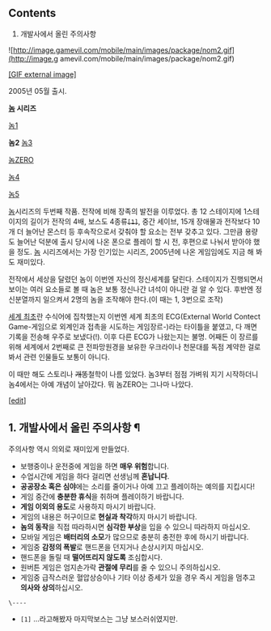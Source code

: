 ## Contents

    

1. 개발사에서 올린 주의사항 

![http://image.gamevil.com/mobile/main/images/package/nom2.gif](http://image.g
amevil.com/mobile/main/images/package/nom2.gif)

[[GIF external
image]](http://image.gamevil.com/mobile/main/images/package/nom2.gif)

2005년 05월 출시.

**[놈](%EB%86%88.md) 시리즈**

[놈1](%EB%86%881.md)

**놈2**
[놈3](%EB%86%883.md)

[놈ZERO](%EB%86%88ZERO.md)

[놈4](%EB%86%884.md)

[놈5](%EB%86%885.md)

  
[놈](%EB%86%88.md)시리즈의 두번째 작품. 전작에 비해 장족의 발전을 이루었다. 총 12 스테이지에 1스테이지의 길이가
전작의 4배, 보스도 4종류<del>`[1]`</del>, 중간 세이브, 15개 장애물과 전작보다 10개 더 늘어난 몬스터 등 후속작으로서
갖춰야 할 요소는 전부 갖추고 있다. 그만큼 용량도 늘어난 덕분에 출시 당시에 나온 폰으로 플레이 할 시 전, 후편으로 나눠서 받아야 했을
정도. [놈](%EB%86%88.md) 시리즈에서는 가장 인기있는 시리즈, 2005년에 나온 게임임에도 지금 해 봐도 재미있다.

전작에서 세상을 달렸던 놈이 이번엔 자신의 정신세계를 달린다. 스테이지가 진행되면서 보이는 여러 요소들로 볼 때 놈은 보통 정신나간 녀석이
아니란 걸 알 수 있다. 후반엔 정신분열까지 일으켜서 2명의 놈을 조작해야 한다.(이 때는 1, 3번으로 조작)

[세계 최초](%EC%84%B8%EA%B3%84%20%EC%B5%9C%EC%B4%88.md)란 수식어에 집착했는지 이번엔 세계 최초의
ECG(External World Contect Game-게임으로 외계인과 접촉을 시도하는 게임장르-)라는 타이틀을 붙였고, 다 깨면 기록을
전송해 우주로 보냈다(!). 이후 다른 ECG가 나왔는지는 불명. 어째든 이 장르를 위해 세계에서 2번째로 큰 전파망원경을 보유한 우크라이나
천문대를 독점 계약한 걸로 봐서 관련 인물들도 보통이 아니다.

이 때만 해도 스토리나 <del>개똥</del>철학이 나름 있었다. 놈3부터 점점 가벼워 지기 시작하더니 놈4에서는 아예 개념이 날아갔다.
뭐 놈ZERO는 그나마 나았다.

[[edit](http://rigvedawiki.net/r1/wiki.php/%EB%86%882?action=edit&section=1)]

## 1. 개발사에서 올린 주의사항 ¶

주의사항 역시 의외로 재미있게 만들었다.

  

  * 보행중이나 운전중에 게임을 하면 **매우 위험**합니다. 
  * 수업시간에 게임을 하다 걸리면 선생님께 **혼납니다**.
  * **공공장소 혹은 심야**에는 소리를 줄이거나 아예 끄고 플레이하는 예의를 지킵시다!
  * 게임 중간에 **충분한 휴식**을 취하며 플레이하기 바랍니다. 
  * **게임 이외의 용도**로 사용하지 마시기 바랍니다. 
  * 게임의 내용은 허구이므로 **현실과 착각**하지 마시기 바랍니다. 
  * **놈의 동작**을 직접 따라하시면 **심각한 부상**을 입을 수 있으니 따라하지 마십시오.
  * 모바일 게임은 **배터리의 소모**가 많으므로 충분히 충전한 후에 하시기 바랍니다. 
  * 게임중 **감정의 폭발**로 핸드폰을 던지거나 손상시키지 마십시오. 
  * 핸드폰을 돌릴 때 **떨어뜨리지 않도록** 조심합시다. 
  * 원버튼 게임은 엄지손가락 **관절에 무리**를 줄 수 있으니 주의하십시오. 
  * 게임중 급작스러운 혈압상승이나 기타 이상 증세가 있을 경우 즉시 게임을 멈추고 **의사와 상의**하십시오. 

`\----`

  * `[1]` ...라고해봤자 마지막보스는 그냥 보스러쉬였지만.

